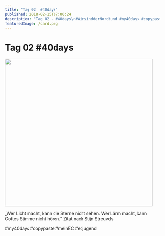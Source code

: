 ```yaml
---
title: "Tag 02  #40days"
published: 2018-02-15T07:00:24
description: "Tag 02 - #40days\n#WirsindderNordbund #my40days #copypaste #meinEC #ecjugend"
featuredImage: /card.png
---
```


# Tag 02  #40days

<p><img src="/old/40DAYS_02-15_UP-tag-02-1-480x480.jpg" alt width="480" height="480"></p><p>&#8222;Wer Licht macht, kann die Sterne nicht sehen. Wer Lärm macht, kann Gottes Stimme nicht hören.&#8220; Zitat nach Stijn Streuvels</p><p>#my40days #copypaste #meinEC #ecjugend</p>